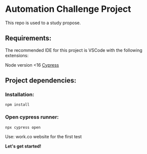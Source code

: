 # Automation Challenge Project
This repo is used to a study propose.

## Requirements:

The recommended IDE for this project is VSCode with the following extensions:

Node version <16 
[Cypress](https://www.dropbox.com/home/QALearningSessions/RecordedSessions/Test%20Automation%20Challenges)

## Project dependencies: 
### Installation:

`npm install`
### Open cypress runner:

`npx cypress open`

Use: work.co website for the first test 

**Let's get started!**
